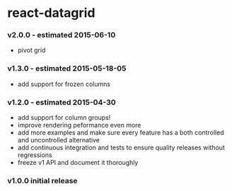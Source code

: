 react-datagrid
=================

### v2.0.0 - estimated 2015-06-10

 * pivot grid

### v1.3.0 - estimated 2015-05-18-05

 * add support for frozen columns

### v1.2.0 - estimated 2015-04-30

 * add support for column groups!
 * improve rendering peformance even more
 * add more examples and make sure every feature has a both controlled and uncontrolled alternative
 * add continuous integration and tests to ensure quality releases without regressions
 * freeze v1 API and document it thoroughly

### v1.0.0 initial release